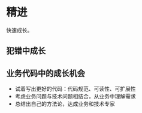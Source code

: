 # 精进

快速成长。

## 犯错中成长

## 业务代码中的成长机会

- 试着写出更好的代码：代码规范、可读性、可扩展性
- 考虑业务问题与技术问题相结合，从业务中理解需求
- 总结出自己的方法论，达成业务和技术专家
